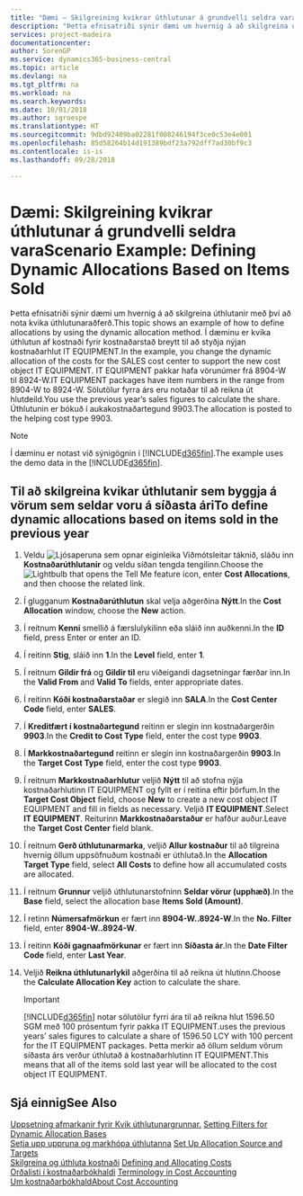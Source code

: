 ```yaml
---
title: "Dæmi – Skilgreining kvikrar úthlutunar á grundvelli seldra vara | Microsoft Docs"
description: "Þetta efnisatriði sýnir dæmi um hvernig á að skilgreina úthlutanir með því að nota kvika úthlutunaraðferð."
services: project-madeira
documentationcenter: 
author: SorenGP
ms.service: dynamics365-business-central
ms.topic: article
ms.devlang: na
ms.tgt_pltfrm: na
ms.workload: na
ms.search.keywords: 
ms.date: 10/01/2018
ms.author: sgroespe
ms.translationtype: HT
ms.sourcegitcommit: 9dbd92409ba02281f008246194f3ce0c53e4e001
ms.openlocfilehash: 85d58264b14d191389bdf23a792dff7ad30bf9c3
ms.contentlocale: is-is
ms.lasthandoff: 09/28/2018

---
```

# <a name="scenario-example-defining-dynamic-allocations-based-on-items-sold"></a><span data-ttu-id="422e1-103">Dæmi: Skilgreining kvikrar úthlutunar á grundvelli seldra vara</span><span class="sxs-lookup"><span data-stu-id="422e1-103">Scenario Example: Defining Dynamic Allocations Based on Items Sold</span></span>
<span data-ttu-id="422e1-104">Þetta efnisatriði sýnir dæmi um hvernig á að skilgreina úthlutanir með því að nota kvika úthlutunaraðferð.</span><span class="sxs-lookup"><span data-stu-id="422e1-104">This topic shows an example of how to define allocations by using the dynamic allocation method.</span></span> <span data-ttu-id="422e1-105">Í dæminu er kvika úthlutun af kostnaði fyrir kostnaðarstað breytt til að styðja nýjan kostnaðarhlut IT EQUIPMENT.</span><span class="sxs-lookup"><span data-stu-id="422e1-105">In the example, you change the dynamic allocation of the costs for the SALES cost center to support the new cost object IT EQUIPMENT.</span></span> <span data-ttu-id="422e1-106">IT EQUIPMENT pakkar hafa vörunúmer frá 8904-W til 8924-W.</span><span class="sxs-lookup"><span data-stu-id="422e1-106">IT EQUIPMENT packages have item numbers in the range from 8904-W to 8924-W.</span></span> <span data-ttu-id="422e1-107">Sölutölur fyrra árs eru notaðar til að reikna út hlutdeild.</span><span class="sxs-lookup"><span data-stu-id="422e1-107">You use the previous year’s sales figures to calculate the share.</span></span> <span data-ttu-id="422e1-108">Úthlutunin er bókuð í aukakostnaðartegund 9903.</span><span class="sxs-lookup"><span data-stu-id="422e1-108">The allocation is posted to the helping cost type 9903.</span></span>  

> [!NOTE]  
>  <span data-ttu-id="422e1-109">Í dæminu er notast við sýnigögnin í [!INCLUDE[d365fin](includes/d365fin_md.md)].</span><span class="sxs-lookup"><span data-stu-id="422e1-109">The example uses the demo data in the [!INCLUDE[d365fin](includes/d365fin_md.md)].</span></span>  

## <a name="to-define-dynamic-allocations-based-on-items-sold-in-the-previous-year"></a><span data-ttu-id="422e1-110">Til að skilgreina kvikar úthlutanir sem byggja á vörum sem seldar voru á síðasta ári</span><span class="sxs-lookup"><span data-stu-id="422e1-110">To define dynamic allocations based on items sold in the previous year</span></span>  

1.  <span data-ttu-id="422e1-111">Veldu ![Ljósaperuna sem opnar eiginleika Viðmótsleitar](media/ui-search/search_small.png "Segðu mér hvað þú vilt gera") táknið, sláðu inn **Kostnaðarúthlutanir** og veldu síðan tengda tengilinn.</span><span class="sxs-lookup"><span data-stu-id="422e1-111">Choose the ![Lightbulb that opens the Tell Me feature](media/ui-search/search_small.png "Tell me what you want to do") icon, enter **Cost Allocations**, and then choose the related link.</span></span>  
2.  <span data-ttu-id="422e1-112">Í glugganum **Kostnaðarúthlutun** skal velja aðgerðina **Nýtt**.</span><span class="sxs-lookup"><span data-stu-id="422e1-112">In the **Cost Allocation** window, choose the **New** action.</span></span>  
3.  <span data-ttu-id="422e1-113">Í reitnum **Kenni** smellið á færslulykilinn eða sláið inn auðkenni.</span><span class="sxs-lookup"><span data-stu-id="422e1-113">In the **ID** field, press Enter or enter an ID.</span></span>  
4.  <span data-ttu-id="422e1-114">Í reitinn **Stig**, sláið inn **1**.</span><span class="sxs-lookup"><span data-stu-id="422e1-114">In the **Level** field, enter **1**.</span></span>  
5.  <span data-ttu-id="422e1-115">Í reitnum **Gildir frá** og **Gildir til** eru viðeigandi dagsetningar færðar inn.</span><span class="sxs-lookup"><span data-stu-id="422e1-115">In the **Valid From** and **Valid To** fields, enter appropriate dates.</span></span>  
6.  <span data-ttu-id="422e1-116">Í reitinn **Kóði kostnaðarstaðar** er slegið inn **SALA**.</span><span class="sxs-lookup"><span data-stu-id="422e1-116">In the **Cost Center Code** field, enter **SALES**.</span></span>  
7.  <span data-ttu-id="422e1-117">Í **Kreditfært í kostnaðartegund** reitinn er slegin inn kostnaðargerðin **9903**.</span><span class="sxs-lookup"><span data-stu-id="422e1-117">In the **Credit to Cost Type** field, enter the cost type **9903**.</span></span>  
8.  <span data-ttu-id="422e1-118">Í **Markkostnaðartegund** reitinn er slegin inn kostnaðargerðin **9903**.</span><span class="sxs-lookup"><span data-stu-id="422e1-118">In the **Target Cost Type** field, enter the cost type **9903**.</span></span>  
9. <span data-ttu-id="422e1-119">Í reitnum **Markkostnaðarhlutur** veljið **Nýtt** til að stofna nýja kostnaðarhlutinn IT EQUIPMENT og fyllt er í reitina eftir þörfum.</span><span class="sxs-lookup"><span data-stu-id="422e1-119">In the **Target Cost Object** field, choose **New** to create a new cost object IT EQUIPMENT and fill in fields as necessary.</span></span> <span data-ttu-id="422e1-120">Veljið **IT EQUIPMENT**.</span><span class="sxs-lookup"><span data-stu-id="422e1-120">Select **IT EQUIPMENT**.</span></span> <span data-ttu-id="422e1-121">Reiturinn **Markkostnaðarstaður** er hafður auður.</span><span class="sxs-lookup"><span data-stu-id="422e1-121">Leave the **Target Cost Center** field blank.</span></span>  
10. <span data-ttu-id="422e1-122">Í reitnum **Gerð úthlutunarmarka**, veljið **Allur kostnaður** til að tilgreina hvernig öllum uppsöfnuðum kostnaði er úthlutað.</span><span class="sxs-lookup"><span data-stu-id="422e1-122">In the **Allocation Target Type** field, select **All Costs** to define how all accumulated costs are allocated.</span></span>  
11. <span data-ttu-id="422e1-123">Í reitnum **Grunnur** veljið úthlutunarstofninn **Seldar vörur (upphæð)**.</span><span class="sxs-lookup"><span data-stu-id="422e1-123">In the **Base** field, select the allocation base **Items Sold (Amount)**.</span></span>  
12. <span data-ttu-id="422e1-124">Í retinn **Númersafmörkun** er fært inn **8904-W..8924-W**.</span><span class="sxs-lookup"><span data-stu-id="422e1-124">In the **No. Filter** field, enter **8904-W..8924-W**.</span></span>  
13. <span data-ttu-id="422e1-125">Í reitinn **Kóði gagnaafmörkunar** er fært inn **Síðasta ár**.</span><span class="sxs-lookup"><span data-stu-id="422e1-125">In the **Date Filter Code** field, enter **Last Year**.</span></span>  
14. <span data-ttu-id="422e1-126">Veljið **Reikna úthlutunarlykil** aðgerðina til að reikna út hlutinn.</span><span class="sxs-lookup"><span data-stu-id="422e1-126">Choose the **Calculate Allocation Key** action to calculate the share.</span></span>  

    > [!IMPORTANT]  
    >  [!INCLUDE[d365fin](includes/d365fin_md.md)] <span data-ttu-id="422e1-127">notar sölutölur fyrri ára til að reikna hlut 1596.50 SGM með 100 prósentum fyrir pakka IT EQUIPMENT.</span><span class="sxs-lookup"><span data-stu-id="422e1-127">uses the previous years’ sales figures to calculate a share of 1596.50 LCY with 100 percent for the IT EQUIPMENT packages.</span></span> <span data-ttu-id="422e1-128">Þetta merkir að öllum seldum vörum síðasta árs verður úthlutað á kostnaðarhlutinn IT EQUIPMENT.</span><span class="sxs-lookup"><span data-stu-id="422e1-128">This means that all of the items sold last year will be allocated to the cost object IT EQUIPMENT.</span></span>  

## <a name="see-also"></a><span data-ttu-id="422e1-129">Sjá einnig</span><span class="sxs-lookup"><span data-stu-id="422e1-129">See Also</span></span>  
 <span data-ttu-id="422e1-130">[Uppsetning afmarkanir fyrir Kvik úthlutunargrunnar.](finance-setting-filters-for-dynamic-allocation-bases.md) </span><span class="sxs-lookup"><span data-stu-id="422e1-130">[Setting Filters for Dynamic Allocation Bases](finance-setting-filters-for-dynamic-allocation-bases.md) </span></span>  
 <span data-ttu-id="422e1-131">[Setja upp uppruna og markhópa úthlutanna](finance-how-to-set-up-allocation-source-and-targets.md) </span><span class="sxs-lookup"><span data-stu-id="422e1-131">[Set Up Allocation Source and Targets](finance-how-to-set-up-allocation-source-and-targets.md) </span></span>  
 <span data-ttu-id="422e1-132">[Skilgreina og úthluta kostnaði](finance-define-and-allocate-costs.md) </span><span class="sxs-lookup"><span data-stu-id="422e1-132">[Defining and Allocating Costs](finance-define-and-allocate-costs.md) </span></span>  
 <span data-ttu-id="422e1-133">[Orðalisti í kostnaðarbókhaldi](finance-terminology-in-cost-accounting.md) </span><span class="sxs-lookup"><span data-stu-id="422e1-133">[Terminology in Cost Accounting](finance-terminology-in-cost-accounting.md) </span></span>  
 [<span data-ttu-id="422e1-134">Um kostnaðarbókhald</span><span class="sxs-lookup"><span data-stu-id="422e1-134">About Cost Accounting</span></span>](finance-about-cost-accounting.md)

